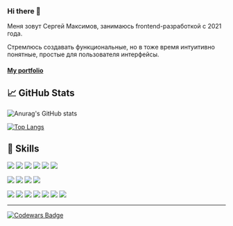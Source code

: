 ### Hi there 👋

Меня зовут Сергей Максимов, занимаюсь frontend-разработкой с 2021 года.

Стремлюсь создавать функциональные, но в тоже время интуитивно понятные, простые для пользователя интерфейсы.

#### [My portfolio](https://sergey-maxim0v.github.io/Portfolio/ "https://sergey-maxim0v.github.io/Portfolio")

📈 GitHub Stats
---
![Anurag's GitHub stats](https://github-readme-stats.vercel.app/api?username=Sergey-Maxim0v&locale=ru&theme=dark&card_width=500&bg_color=4f4f4f&text_color=fff&title_color=fff&border_color=fff&show_icons=true&icon_color=4AB197)

[![Top Langs](https://github-readme-stats.vercel.app/api/top-langs/?username=Sergey-Maxim0v&locale=ru&theme=dark&card_width=500&bg_color=4f4f4f&text_color=fff&title_color=fff&border_color=fff&langs_count=10)](https://github.com/anuraghazra/github-readme-stats)

💼 Skills
---
![](https://img.shields.io/badge/Code-React-informational?style=flat&logo=react&color=4AB197)
![](https://img.shields.io/badge/Code-Next-informational?style=flat&logo=next&color=4AB197)
![](https://img.shields.io/badge/Code-JavaScript-informational?style=flat&logo=JavaScript&color=4AB197)
![](https://img.shields.io/badge/Code-TypeScript-informational?style=flat&logo=TypeScript&color=4AB197)
![](https://img.shields.io/badge/Code-HTML-informational?style=flat&logo=Html5&color=4AB197)
![](https://img.shields.io/badge/Code-Nunjucks-informational?style=flat&logo=Nunjucks&color=4AB197)

![](https://img.shields.io/badge/Style-CSS-informational?style=flat&logo=css3&color=4AB197)
![](https://img.shields.io/badge/Style-Sass-informational?style=flat&logo=Sass&color=4AB197)
![](https://img.shields.io/badge/Style-Less-informational?style=flat&logo=Less&color=4AB197)
![](https://img.shields.io/badge/Style-Tailwind-informational?style=flat&logo=Tailwind&color=4AB197)

![](https://img.shields.io/badge/Tools-Webpack-informational?style=flat&logo=Webpack&color=4AB197)
![](https://img.shields.io/badge/Tools-NPM-informational?style=flat&logo=npm&color=4AB197)
![](https://img.shields.io/badge/Tools-YARN-informational?style=flat&logo=yarn&color=4AB197)
![](https://img.shields.io/badge/Tools-Git-informational?style=flat&logo=Git&color=4AB197)
![](https://img.shields.io/badge/Tools-GitHub-informational?style=flat&logo=GitHub&color=4AB197)
![](https://img.shields.io/badge/Tools-GitLab-informational?style=flat&logo=GitLab&color=4AB197)
![](https://img.shields.io/badge/Tools-Figma-informational?style=flat&logo=Figma&color=4AB197)

---
[![Codewars Badge](https://www.codewars.com/users/Sergey-Maxim0v/badges/micro)](https://www.codewars.com/users/Sergey-Maxim0v)

